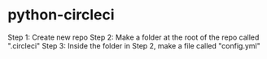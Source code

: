 # python-circleci

Step 1: Create new repo
Step 2: Make a folder at the root of the repo called ".circleci"
Step 3: Inside the folder in Step 2, make a file called "config.yml"